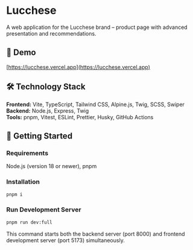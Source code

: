 # Lucchese

A web application for the Lucchese brand – product page with advanced presentation and recommendations.

## 🚀 Demo

[https://lucchese.vercel.app](https://lucchese.vercel.app)

## 🛠️ Technology Stack

**Frontend:** Vite, TypeScript, Tailwind CSS, Alpine.js, Twig, SCSS, Swiper  
**Backend:** Node.js, Express, Twig  
**Tools:** pnpm, Vitest, ESLint, Prettier, Husky, GitHub Actions

## 🚀 Getting Started

### Requirements

Node.js (version 18 or newer), pnpm

### Installation

```bash
pnpm i
```

### Run Development Server

```bash
pnpm run dev:full
```

This command starts both the backend server (port 8000) and frontend development server (port 5173) simultaneously.
